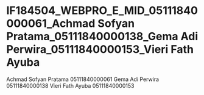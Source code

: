 # IF184504_WEBPRO_E_MID_05111840000061_Achmad Sofyan Pratama_05111840000138_Gema Adi Perwira_05111840000153_Vieri Fath Ayuba

Achmad Sofyan Pratama	05111840000061
Gema Adi Perwira		05111840000138
Vieri  Fath Ayuba		05111840000153
